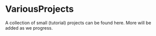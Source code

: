 # VariousProjects

A collection of small (tutorial) projects can be found here.
More will be added as we progress.

